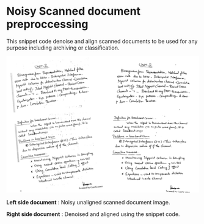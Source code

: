 


# Noisy Scanned document preproccessing
This snippet code denoise and align scanned documents to be used for any purpose including archiving or classification.

![ScannedDocumentPreprocessing](https://github.com/birddevelper/ScannedDocumentPreprocessing/raw/master/before_after.jpg)


**Left side document** : Noisy unaligned scanned document image.

**Right side document** : Denoised and aligned using the snippet code.